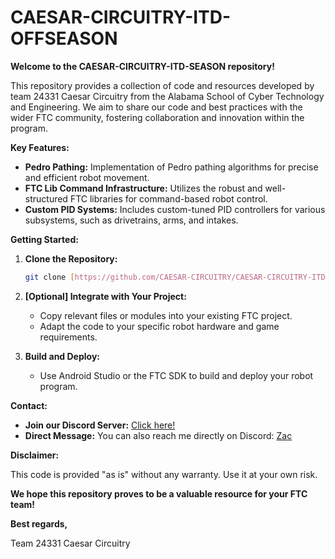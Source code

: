 # CAESAR-CIRCUITRY-ITD-OFFSEASON

**Welcome to the CAESAR-CIRCUITRY-ITD-SEASON repository!**

This repository provides a collection of code and resources developed by team 24331 Caesar Circuitry from the Alabama School of Cyber Technology and Engineering. We aim to share our code and best practices with the wider FTC community, fostering collaboration and innovation within the program.

**Key Features:**

* **Pedro Pathing:** Implementation of Pedro pathing algorithms for precise and efficient robot movement. 
* **FTC Lib Command Infrastructure:** Utilizes the robust and well-structured FTC libraries for command-based robot control.
* **Custom PID Systems:** Includes custom-tuned PID controllers for various subsystems, such as drivetrains, arms, and intakes.

**Getting Started:**

1. **Clone the Repository:**
   ```bash
   git clone [https://github.com/CAESAR-CIRCUITRY/CAESAR-CIRCUITRY-ITD-STATE.git](https://github.com/CAESAR-CIRCUITRY/CAESAR-CIRCUITRY-ITD-STATE.git)

2. **[Optional] Integrate with Your Project:**
   - Copy relevant files or modules into your existing FTC project.
   - Adapt the code to your specific robot hardware and game requirements.

3. **Build and Deploy:**
   - Use Android Studio or the FTC SDK to build and deploy your robot program. 

**Contact:**
* **Join our Discord Server:** [Click here!](https://discord.gg/cban9jWbAv) 
* **Direct Message:** You can also reach me directly on Discord: [Zac](https://discord.com/users/1140695421006651504)

**Disclaimer:**

This code is provided "as is" without any warranty. Use it at your own risk.

**We hope this repository proves to be a valuable resource for your FTC team!**

**Best regards,**

Team 24331 Caesar Circuitry
